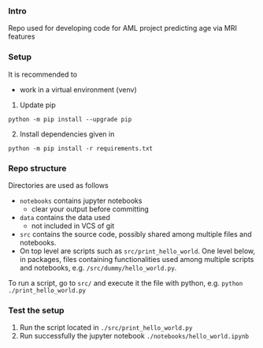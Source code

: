 ### Intro
Repo used for developing code for AML project predicting age via MRI features

### Setup
It is recommended to
- work in a virtual environment (venv)
   
1. Update pip
```
python -m pip install --upgrade pip
``` 

2. Install dependencies given in 
```
python -m pip install -r requirements.txt
``` 

### Repo structure
Directories are used as follows
- `notebooks` contains jupyter notebooks
  - clear your output before committing
- `data` contains the data used 
  - not included in VCS of git
- `src` contains the source code, possibly shared among multiple files and notebooks. 
- On top level are scripts such as `src/print_hello_world`. One level below, in packages, files containing functionalities used among multiple scripts and notebooks, e.g. `/src/dummy/hello_world.py`.

To run a script, go to `src/` and execute it the file with python, e.g. `python ./print_hello_world.py` 

### Test the setup

1. Run the script located in `./src/print_hello_world.py`
2. Run successfully the jupyter notebook `./notebooks/hello_world.ipynb`
 
